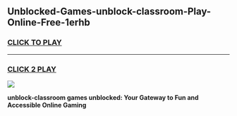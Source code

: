 
## Unblocked-Games-unblock-classroom-Play-Online-Free-1erhb
<h3>
<a href="https://premium76.site?title=unblock-classroom&ref=26A">CLICK TO PLAY</a></h3>
<hr>

<h3>
<a href="https://premium76.site?title=unblock-classroom&ref=26A">CLICK 2 PLAY</a>
  
</h3>

<a href="https://premium76.site?title=unblock-classroom&ref=26A"><img src="https://clearcache.store/games.png"></a>


**unblock-classroom games unblocked: Your Gateway to Fun and Accessible Online Gaming**
